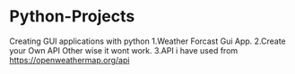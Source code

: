# Python-Projects
Creating GUI applications with python 
1.Weather Forcast Gui App.
2.Create your Own API Other wise it wont work.
3.API i have used from https://openweathermap.org/api 
